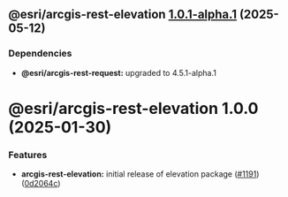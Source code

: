 ## @esri/arcgis-rest-elevation [1.0.1-alpha.1](https://github.com/Esri/arcgis-rest-js/compare/@esri/arcgis-rest-elevation@1.0.0...@esri/arcgis-rest-elevation@1.0.1-alpha.1) (2025-05-12)





### Dependencies

* **@esri/arcgis-rest-request:** upgraded to 4.5.1-alpha.1

# @esri/arcgis-rest-elevation 1.0.0 (2025-01-30)


### Features

* **arcgis-rest-elevation:** initial release of elevation package ([#1191](https://github.com/Esri/arcgis-rest-js/issues/1191)) ([0d2064c](https://github.com/Esri/arcgis-rest-js/commit/0d2064cea4760a9f280672893b4c2255c8d2ec1e))
